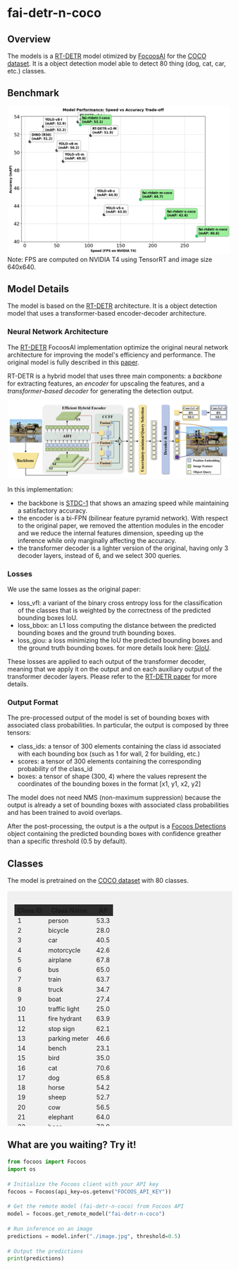 # fai-detr-n-coco

## Overview
The models is a [RT-DETR](https://github.com/lyuwenyu/RT-DETR) model otimized by [FocoosAI](https://focoos.ai) for the [COCO dataset](https://cocodataset.org/#home). It is a object detection model able to detect 80 thing (dog, cat, car, etc.) classes.


## Benchmark
![Benchmark Comparison](./fai-coco.png)
Note: FPS are computed on NVIDIA T4 using TensorRT and image size 640x640.

## Model Details
The model is based on the [RT-DETR](https://github.com/lyuwenyu/RT-DETR) architecture. It is a object detection model that uses a transformer-based encoder-decoder architecture.

### Neural Network Architecture
The [RT-DETR](https://github.com/lyuwenyu/RT-DETR) FocoosAI implementation optimize the original neural network architecture for improving the model's efficiency and performance. The original model is fully described in this [paper](https://arxiv.org/abs/2304.08069).

RT-DETR is a hybrid model that uses three main components: a *backbone* for extracting features, an *encoder* for upscaling the features, and a *transformer-based decoder* for generating the detection output.

![alt text](./rt-detr.png)

In this implementation:

- the backbone is [STDC-1](https://github.com/MichaelFan01/STDC-Seg) that shows an amazing speed while maintaining a satisfactory accuracy.
- the encoder is a bi-FPN (bilinear feature pyramid network). With respect to the original paper, we removed the attention modules in the encoder and we reduce the internal features dimension, speeding up the inference while only marginally affecting the accuracy.
- the transformer decoder is a lighter version of the original, having only 3 decoder layers, instead of 6, and we select 300 queries.

### Losses
We use the same losses as the original paper:

- loss_vfl: a variant of the binary cross entropy loss for the classification of the classes that is weighted by the correctness of the predicted bounding boxes IoU.
- loss_bbox: an L1 loss computing the distance between the predicted bounding boxes and the ground truth bounding boxes.
- loss_giou: a loss minimizing the IoU the predicted bounding boxes and the ground truth bounding boxes. for more details look here: [GIoU](https://giou.stanford.edu/).

These losses are applied to each output of the transformer decoder, meaning that we apply it on the output and on each auxiliary output of the transformer decoder layers.
Please refer to the [RT-DETR paper](https://arxiv.org/abs/2304.08069) for more details.

### Output Format
The pre-processed output of the model is set of bounding boxes with associated class probabilities. In particular, the output is composed by three tensors:

- class_ids: a tensor of 300 elements containing the class id associated with each bounding box (such as 1 for wall, 2 for building, etc.)
- scores: a tensor of 300 elements containing the corresponding probability of the class_id
- boxes: a tensor of shape (300, 4) where the values represent the coordinates of the bounding boxes in the format [x1, y1, x2, y2]

The model does not need NMS (non-maximum suppression) because the output is already a set of bounding boxes with associated class probabilities and has been trained to avoid overlaps.

After the post-processing, the output is a the output is a [Focoos Detections](https://github.com/FocoosAI/focoos/blob/4a317a269cb7758ea71b255faeba654d21182083/focoos/ports.py#L179) object containing the predicted bounding boxes with confidence greather than a specific threshold (0.5 by default).


## Classes
The model is pretrained on the [COCO dataset](https://cocodataset.org/#home) with 80 classes.

<div class="class-table" markdown>
  <style>
    .class-table {
      max-height: 500px;
      overflow-y: auto;
      /* border: 1px solid #ccc; */
      /* border-radius: 4px; */
      padding: 1rem;
      margin: 1rem 0;
      background: rgba(0,0,0,0.05);
      width: 95%;
      margin-left: auto;
      margin-right: auto;
    }
    .class-table table {
      width: 100%;
    }
    .class-table thead {
      position: sticky;
      top: 0;
      background: #2b2b2b;
      z-index: 1;
    }
  </style>
<table>
  <thead>
    <tr>
      <th>Class ID</th>
      <th>Class Name</th>
      <th>AP</th>
    </tr>
  </thead>
  <tbody>
     <tr>
      <td>1</td>
      <td>person</td>
      <td>53.3</td>
    </tr>
    <tr>
      <td>2</td>
      <td>bicycle</td>
      <td>28.0</td>
    </tr>
    <tr>
      <td>3</td>
      <td>car</td>
      <td>40.5</td>
    </tr>
    <tr>
      <td>4</td>
      <td>motorcycle</td>
      <td>42.6</td>
    </tr>
    <tr>
      <td>5</td>
      <td>airplane</td>
      <td>67.8</td>
    </tr>
    <tr>
      <td>6</td>
      <td>bus</td>
      <td>65.0</td>
    </tr>
    <tr>
      <td>7</td>
      <td>train</td>
      <td>63.7</td>
    </tr>
    <tr>
      <td>8</td>
      <td>truck</td>
      <td>34.7</td>
    </tr>
    <tr>
      <td>9</td>
      <td>boat</td>
      <td>27.4</td>
    </tr>
    <tr>
      <td>10</td>
      <td>traffic light</td>
      <td>25.0</td>
    </tr>
    <tr>
      <td>11</td>
      <td>fire hydrant</td>
      <td>63.9</td>
    </tr>
    <tr>
      <td>12</td>
      <td>stop sign</td>
      <td>62.1</td>
    </tr>
    <tr>
      <td>13</td>
      <td>parking meter</td>
      <td>46.6</td>
    </tr>
    <tr>
      <td>14</td>
      <td>bench</td>
      <td>23.1</td>
    </tr>
    <tr>
      <td>15</td>
      <td>bird</td>
      <td>35.0</td>
    </tr>
    <tr>
      <td>16</td>
      <td>cat</td>
      <td>70.6</td>
    </tr>
    <tr>
      <td>17</td>
      <td>dog</td>
      <td>65.8</td>
    </tr>
    <tr>
      <td>18</td>
      <td>horse</td>
      <td>54.2</td>
    </tr>
    <tr>
      <td>19</td>
      <td>sheep</td>
      <td>52.7</td>
    </tr>
    <tr>
      <td>20</td>
      <td>cow</td>
      <td>56.5</td>
    </tr>
    <tr>
      <td>21</td>
      <td>elephant</td>
      <td>64.0</td>
    </tr>
    <tr>
      <td>22</td>
      <td>bear</td>
      <td>72.9</td>
    </tr>
    <tr>
      <td>23</td>
      <td>zebra</td>
      <td>69.7</td>
    </tr>
    <tr>
      <td>24</td>
      <td>giraffe</td>
      <td>68.1</td>
    </tr>
    <tr>
      <td>25</td>
      <td>backpack</td>
      <td>12.1</td>
    </tr>
    <tr>
      <td>26</td>
      <td>umbrella</td>
      <td>37.1</td>
    </tr>
    <tr>
      <td>27</td>
      <td>handbag</td>
      <td>11.9</td>
    </tr>
    <tr>
      <td>28</td>
      <td>tie</td>
      <td>31.3</td>
    </tr>
    <tr>
      <td>29</td>
      <td>suitcase</td>
      <td>40.2</td>
    </tr>
    <tr>
      <td>30</td>
      <td>frisbee</td>
      <td>66.2</td>
    </tr>
    <tr>
      <td>31</td>
      <td>skis</td>
      <td>22.4</td>
    </tr>
    <tr>
      <td>32</td>
      <td>snowboard</td>
      <td>27.6</td>
    </tr>
    <tr>
      <td>33</td>
      <td>sports ball</td>
      <td>42.7</td>
    </tr>
    <tr>
      <td>34</td>
      <td>kite</td>
      <td>44.9</td>
    </tr>
    <tr>
      <td>35</td>
      <td>baseball bat</td>
      <td>24.8</td>
    </tr>
    <tr>
      <td>36</td>
      <td>baseball glove</td>
      <td>33.4</td>
    </tr>
    <tr>
      <td>37</td>
      <td>skateboard</td>
      <td>49.1</td>
    </tr>
    <tr>
      <td>38</td>
      <td>surfboard</td>
      <td>34.9</td>
    </tr>
    <tr>
      <td>39</td>
      <td>tennis racket</td>
      <td>43.8</td>
    </tr>
    <tr>
      <td>40</td>
      <td>bottle</td>
      <td>34.3</td>
    </tr>
    <tr>
      <td>41</td>
      <td>wine glass</td>
      <td>30.7</td>
    </tr>
    <tr>
      <td>42</td>
      <td>cup</td>
      <td>38.6</td>
    </tr>
    <tr>
      <td>43</td>
      <td>fork</td>
      <td>32.2</td>
    </tr>
    <tr>
      <td>44</td>
      <td>knife</td>
      <td>15.4</td>
    </tr>
    <tr>
      <td>45</td>
      <td>spoon</td>
      <td>15.1</td>
    </tr>
    <tr>
      <td>46</td>
      <td>bowl</td>
      <td>38.1</td>
    </tr>
    <tr>
      <td>47</td>
      <td>banana</td>
      <td>26.0</td>
    </tr>
    <tr>
      <td>48</td>
      <td>apple</td>
      <td>18.8</td>
    </tr>
    <tr>
      <td>49</td>
      <td>sandwich</td>
      <td>36.6</td>
    </tr>
    <tr>
      <td>50</td>
      <td>orange</td>
      <td>30.6</td>
    </tr>
    <tr>
      <td>51</td>
      <td>broccoli</td>
      <td>23.6</td>
    </tr>
    <tr>
      <td>52</td>
      <td>carrot</td>
      <td>22.2</td>
    </tr>
    <tr>
      <td>53</td>
      <td>hot dog</td>
      <td>31.9</td>
    </tr>
    <tr>
      <td>54</td>
      <td>pizza</td>
      <td>53.9</td>
    </tr>
    <tr>
      <td>55</td>
      <td>donut</td>
      <td>45.7</td>
    </tr>
    <tr>
      <td>56</td>
      <td>cake</td>
      <td>34.7</td>
    </tr>
    <tr>
      <td>57</td>
      <td>chair</td>
      <td>26.0</td>
    </tr>
    <tr>
      <td>58</td>
      <td>couch</td>
      <td>44.1</td>
    </tr>
    <tr>
      <td>59</td>
      <td>potted plant</td>
      <td>24.5</td>
    </tr>
    <tr>
      <td>60</td>
      <td>bed</td>
      <td>46.2</td>
    </tr>
    <tr>
      <td>61</td>
      <td>dining table</td>
      <td>28.7</td>
    </tr>
    <tr>
      <td>62</td>
      <td>toilet</td>
      <td>60.6</td>
    </tr>
    <tr>
      <td>63</td>
      <td>tv</td>
      <td>56.0</td>
    </tr>
    <tr>
      <td>64</td>
      <td>laptop</td>
      <td>58.3</td>
    </tr>
    <tr>
      <td>65</td>
      <td>mouse</td>
      <td>58.4</td>
    </tr>
    <tr>
      <td>66</td>
      <td>remote</td>
      <td>27.6</td>
    </tr>
    <tr>
      <td>67</td>
      <td>keyboard</td>
      <td>51.6</td>
    </tr>
    <tr>
      <td>68</td>
      <td>cell phone</td>
      <td>32.6</td>
    </tr>
    <tr>
      <td>69</td>
      <td>microwave</td>
      <td>56.1</td>
    </tr>
    <tr>
      <td>70</td>
      <td>oven</td>
      <td>34.4</td>
    </tr>
    <tr>
      <td>71</td>
      <td>toaster</td>
      <td>45.6</td>
    </tr>
    <tr>
      <td>72</td>
      <td>sink</td>
      <td>35.6</td>
    </tr>
    <tr>
      <td>73</td>
      <td>refrigerator</td>
      <td>53.8</td>
    </tr>
    <tr>
      <td>74</td>
      <td>book</td>
      <td>12.6</td>
    </tr>
    <tr>
      <td>75</td>
      <td>clock</td>
      <td>48.9</td>
    </tr>
    <tr>
      <td>76</td>
      <td>vase</td>
      <td>33.9</td>
    </tr>
    <tr>
      <td>77</td>
      <td>scissors</td>
      <td>26.9</td>
    </tr>
    <tr>
      <td>78</td>
      <td>teddy bear</td>
      <td>45.1</td>
    </tr>
    <tr>
      <td>79</td>
      <td>hair drier</td>
      <td>10.0</td>
    </tr>
    <tr>
      <td>80</td>
      <td>toothbrush</td>
      <td>26.3</td>
    </tr>
  </tbody>
</table>

</div>


## What are you waiting? Try it!
```python
from focoos import Focoos
import os

# Initialize the Focoos client with your API key
focoos = Focoos(api_key=os.getenv("FOCOOS_API_KEY"))

# Get the remote model (fai-detr-n-coco) from Focoos API
model = focoos.get_remote_model("fai-detr-n-coco")

# Run inference on an image
predictions = model.infer("./image.jpg", threshold=0.5)

# Output the predictions
print(predictions)
```
